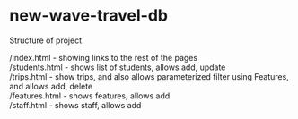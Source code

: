 # new-wave-travel-db

Structure of project

/index.html - showing links to the rest of the pages<br>
/students.html - shows list of students, allows add, update<br>
/trips.html - show trips, and also allows parameterized filter using Features, and allows add, delete<br>
/features.html - shows features, allows add<br>
/staff.html - shows staff, allows add<br>
